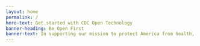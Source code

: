 ```yaml
---
layout: home
permalink: /
hero-text: Get started with CDC Open Technology
banner-heading: Be Open First
banner-text: In supporting our mission to protect America from health, saftey and security threats, both foreign and in the U.S., one of our goals is to be open. "Being Open" enables the American people access to high-quality public health data sets, APIs, and code repositories. Thus driving innovation and increasing the health security of our nation.
---
```

